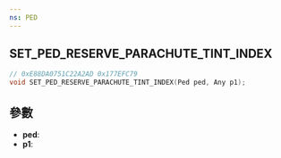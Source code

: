 ```yaml
---
ns: PED
---
```

## SET_PED_RESERVE_PARACHUTE_TINT_INDEX

```c
// 0xE88DA0751C22A2AD 0x177EFC79
void SET_PED_RESERVE_PARACHUTE_TINT_INDEX(Ped ped, Any p1);
```


## 參數
* **ped**: 
* **p1**: 

